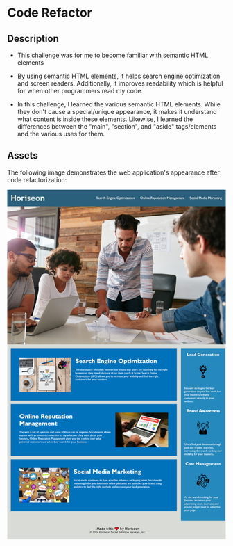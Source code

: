 # Code Refactor

## Description

- This challenge was for me to become familiar with semantic HTML elements

- By using semantic HTML elements, it helps search engine optimization and screen readers. Additionally, it improves readability which is helpful for when other programmers read my code.

- In this challenge, I learned the various semantic HTML elements. While they don't cause a special/unique appearance, it makes it understand what content is inside these elements. Likewise, I learned the differences between the "main", "section", and "aside" tags/elements and the various uses for them.

## Assets

The following image demonstrates the web application's appearance after code refactorization:

![](./Images/horiseon-landing-page.png)
